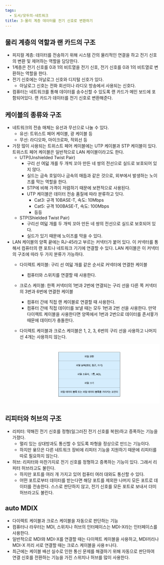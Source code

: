 ```yaml
---
tags:
  - 도서/모두의-네트워크
title: 3-물리 계층 데이터를 전기 신호로 변환하기
---
```




## 물리 계층의 역할과 랜 카드의 구조

- 피지컬 계층: 데이터를 전송하기 위해 시스템 간의 물리적인 연결을 하고 전기 신호의 변환 및 제어하는 역할을 담당한다.
- 1계층은 전기 신호를 0과 1의 비트열을 전기 신호, 전기 신호를 0과 1의 비트열로 변환하는 역할을 한다.
- 전기 신호에는 아날로그 신호와 디지털 신호가 있다.
    - 아날로그 신호는 전화 회선이나 라디오 방송에서 사용되는 신호다.
- 컴퓨터는 네트워크를 통해 데이터를 송수신할 수 있도록 랜 카드가 메인 보드에 포함되어있다. 랜 카드가 데이터를 전기 신호로 변환해준다.

## 케이블의 종류와 구조

- 네트워크의 전송 매체는 유선과 무선으로 나눌 수 있다.
    - 유선: 트위스트 페어 케이블, 광 케이블 등
    - 무선: 라디오파, 마이크로파, 적외선 등
- 가장 많이 사용되는 트위스트 페어 케이블에는 UTP 케이블과 STP 케이블이 있다. 트위스트 페어 케이블은 일반적으로 LAN 케이블이라고도 한다.
    - UTP(Unshielded Twist Pair)
        - 구리 선 여덟 개를 두 개씩 꼬아 만든 네 쌍의 전선으로 실드로 보호되어 있지 않다.
        - 실드는 금속 호일이나 금속의 매듭과 같은 것으로, 외부에서 발생하는 노이즈를 막는 역할을 한다.
        - STP에 비해 가격이 저렴하기 때문에 보편적으로 사용된다.
        - UTP 케이블은 데이터 전송 품질에 따라 분류하고 잇다.
            - Cat3: 규격 10BASE-T, 속도: 10Mbps
            - Cat5: 규격 100BASE-T, 속도: 100Mbps
            - 등등
    - STP(Shielded Twist Pair)
        - 구리선 여덟 개를 두 개씩 꼬아 만든 네 쌍의 전선으로 실드로 보호되어 있다.
        - 실드가 있기 때문에 노이즈를 막을 수 있다.
- LAN 케이블의 양쪽 끝에는 RJ-45라고 부르는 커넥터가 붙어 있다. 이 커넥터를 통해서 컴퓨터의 랜 포트나 네트워크 기기에 연결할 수 있다. LAN 케이블은 이 커넥터의 구조에 따라 두 가지 분류가 가능하다.
    - 다이렉트 케이블: 구리 선 여덟 개를 같은 순서로 커넥터에 연결한 케이블
        - 컴퓨터와 스위치를 연결할 때 사용한다.
    - 크로스 케이블: 한쪽 커넥터의 1번과 2번에 연결되는 구리 선을 다른 쪽 커넥터의 3번과 6번에 연결한 케이블
        - 컴퓨터 간에 직접 랜 케이블로 연결할 때 사용한다.
        - 컴퓨터 간에 직접 데이터를 보낼 때는 모두 1번과 2번 선을 사용한다. 만약 다이렉트 케이블을 사용한다면 양쪽에서 1번과 2번으로 데이터를 존서옿가 때문에 데이터가 충돌한다.
    - 다이렉트 케이블과 크로스 케이블은 1, 2, 3, 6번의 구리 선을 사용하고 나머지 선 4개는 사용하지 않는다.
      

        ![Untitled](assets/Untitled.png)

        

## 리피터와 허브의 구조

- 리피터: 약해진 전기 신호를 정형(일그러진 전기 신호를 복원)하고 증폭하는 기능을 가졌다.
    - 멀리 있는 상대방과도 통신할 수 있도록 파형을 정상으로 만드는 기능이다.
    - 하지만 욪므은 다른 네트워크 장비에 리피터 기능을 지원하기 때문에 리피터를 따로 필요하지 않는다.
- 허브: 리피터와 마찬가지로 전기 신호를 정형하고 증폭하는 기능이 있다. 그래서 리피터 허브라고도 불린다.
    - 하지만 포트를 여러 개 가지고 있어 컴퓨터 여러 대와도 통신할 수 있다.
    - 어떤 포트로부터 데이터를 받는다면 해당 포트를 제외한 나머지 모든 포트로 데이터를 전송한다. 스스로 판단하지 않고, 전기 신호를 모든 포트로 보내서 더미 허브라고도 불린다.

## auto MDIX

- 다이렉트 케이블과 크로스 케이블을 자동으로 판단하는 기능
- 컴퓨터나 라우터는 MDI, 스위치나 허브의 인터페이스는 MDI-X라는 인터페이스를 사용한다.
- 일반적으로 MDI와 MDI-X를 연결할 때는 다이렉트 케이블을 사용하고, MDI끼리나 MDI-X 끼리 서로 연결할 때는 크로스 케이블을 사용ㅎ나다.
- 최근에는 케이블 배선 실수로 인한 통신 문제를 해결하기 위해 자동으로 판단하여 연결 신호를 전환하는 기능을 가진 스위치나 허브를 많이 사용한다.
